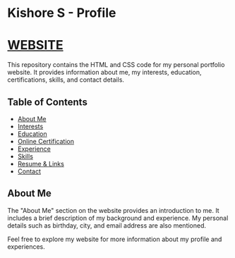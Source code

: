 # Kishore S - Profile 
# [WEBSITE](https://admin.kiran.sbs/)

This repository contains the HTML and CSS code for my personal portfolio website. It provides information about me, my interests, education, certifications, skills, and contact details.

## Table of Contents

- [About Me](#about-me)
- [Interests](#interests)
- [Education](#education)
- [Online Certification](#online-certification)
- [Experience](#experience)
- [Skills](#skills)
- [Resume & Links](#resume--links)
- [Contact](#contact)

## About Me

The "About Me" section on the website provides an introduction to me. It includes a brief description of my background and experience. My personal details such as birthday, city, and email address are also mentioned.


Feel free to explore my website for more information about my profile and experiences.
